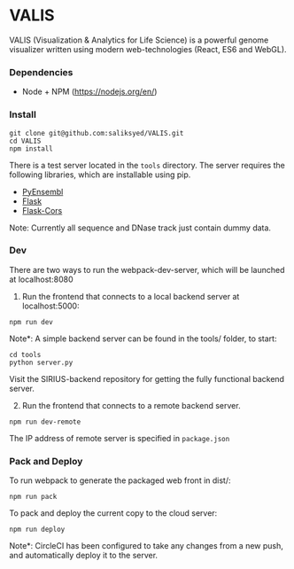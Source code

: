 # VALIS

VALIS (Visualization & Analytics for Life Science) is a powerful genome visualizer written using modern web-technologies (React, ES6 and WebGL). 

### Dependencies
* Node + NPM (https://nodejs.org/en/)

### Install

```
git clone git@github.com:saliksyed/VALIS.git
cd VALIS
npm install
```
There is a test server located in the `tools` directory. The server requires the following libraries, which are installable using pip.
* [PyEnsembl](https://github.com/hammerlab/pyensembl)
* [Flask](http://flask.pocoo.org/)
* [Flask-Cors](http://flask-cors.readthedocs.io/en/latest/)

Note: Currently all sequence and DNase track just contain dummy data.

### Dev
There are two ways to run the webpack-dev-server, which will be launched at localhost:8080
1. Run the frontend that connects to a local backend server at localhost:5000:
```
npm run dev
```
Note*: A simple backend server can be found in the tools/ folder, to start:
```
cd tools
python server.py
```
Visit the SIRIUS-backend repository for getting the fully functional backend server.

2. Run the frontend that connects to a remote backend server.
```
npm run dev-remote
```
The IP address of remote server is specified in `package.json`

### Pack and Deploy
To run webpack to generate the packaged web front in dist/: 
```
npm run pack
```
To pack and deploy the current copy to the cloud server:
```
npm run deploy
```
Note*: CircleCI has been configured to take any changes from a new push, and automatically deploy it to the server.



